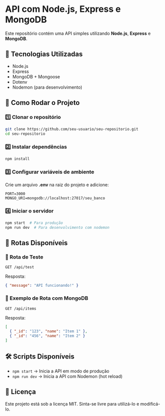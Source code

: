 # API com Node.js, Express e MongoDB

Este repositório contém uma API simples utilizando **Node.js**, **Express** e **MongoDB**.

## 📌 Tecnologias Utilizadas
- Node.js
- Express
- MongoDB + Mongoose
- Dotenv
- Nodemon (para desenvolvimento)

## 🚀 Como Rodar o Projeto

### 1️⃣ Clonar o repositório
```sh
git clone https://github.com/seu-usuario/seu-repositorio.git
cd seu-repositorio
```

### 2️⃣ Instalar dependências
```sh
npm install
```

### 3️⃣ Configurar variáveis de ambiente
Crie um arquivo **.env** na raiz do projeto e adicione:
```env
PORT=3000
MONGO_URI=mongodb://localhost:27017/seu_banco
```

### 4️⃣ Iniciar o servidor
```sh
npm start  # Para produção
npm run dev  # Para desenvolvimento com nodemon
```

## 📡 Rotas Disponíveis

### 🔹 Rota de Teste
```http
GET /api/test
```
Resposta:
```json
{ "message": "API funcionando!" }
```

### 🔹 Exemplo de Rota com MongoDB
```http
GET /api/items
```
Resposta:
```json
[
  { "_id": "123", "name": "Item 1" },
  { "_id": "456", "name": "Item 2" }
]
```

## 🛠 Scripts Disponíveis
- `npm start` → Inicia a API em modo de produção
- `npm run dev` → Inicia a API com Nodemon (hot reload)

## 📜 Licença
Este projeto está sob a licença MIT. Sinta-se livre para utilizá-lo e modificá-lo.

